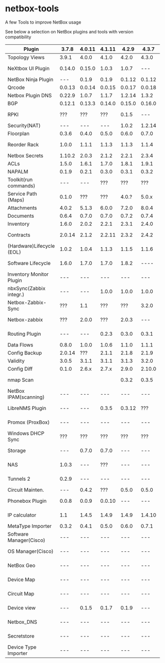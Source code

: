 # netbox-tools
A few Tools to improve NetBox usage

See below a selection on NetBox plugins and tools with version compatibility

|Plugin                   |3.7.8 |4.0.11|4.1.11|4.2.9 |4.3.7 |4.4.2  |Status       |Pip Package                   |configuration.py         |URL                                                             |
|-------------------------|------|------|------|------|------|-------|-------------|------------------------------|-------------------------|----------------------------------------------------------------|
|Topology Views           |3.9.1 |4.0.0 |4.1.0 |4.2.0 |4.3.0 |4.4.0  |Active       |netbox-topology-views         |netbox_topology_views    |[Topology Views](https://github.com/netbox-community/netbox-topology-views)|
|NeXtbox UI Plugin        |0.14.0|0.15.0|1.0.3 |1.0.7 |---   |------ |Active       |nextbox-ui-plugin             |nextbox_ui_plugin        |[NeXtbox UI](https://github.com/iDebugAll/nextbox-ui-plugin)|
|NetBox Ninja Plugin      |---   |0.1.9 |0.1.9 |0.1.12|0.1.12|???    |Active       |netbox-ninja-plugin           |netbox_ninja_plugin      |[Ninja plugin](https://github.com/rautanen-io/netbox-ninja-plugin)|
|Qrcode                   |0.0.13|0.0.14|0.0.15|0.0.17|0.0.18|0.0.19 |Active       |netbox-qrcode                 |netbox_qrcode            |[QR code](https://github.com/netbox-community/netbox-qrcode)|
|Netbox Plugin DNS        |0.22.9|1.0.7 |1.1.7 |1.2.14|1.3.2 |1.4.2  |Active       |netbox-plugin-dns             |netbox_dns               |[Plugin DNS](https://github.com/peteeckel/netbox-plugin-dns)|
|BGP                      |0.12.1|0.13.3|0.14.0|0.15.0|0.16.0|0.17.0 |Active       |netbox-bgp                    |netbox_bgp               |[Plugin BGP](https://github.com/netbox-community/netbox-bgp)|
|RPKI                     |???   |???   |???   |0.1.5 |---   |------ |???          |netbox-rpki                   |netbox_rpki              |[Plugin RPKI](https://github.com/menckend/netbox_rpki)|
|Security(NAT)            |---   |---   |---   |1.0.2 |1.2.14|1.3.0  |Active       |netbox-security               |netbox_security          |[NetBox Security](https://github.com/andy-shady-org/netbox-security)|
|Floorplan                |0.3.6 |0.4.0 |0.5.0 |0.6.0 |0.7.0 |0.8.0  |Active       |netbox-floorplan-plugin       |netbox_floorplan         |[Floorplan](https://github.com/netbox-community/netbox-floorplan-plugin)|
|Reorder Rack             |1.0.0 |1.1.1 |1.1.3 |1.1.3 |1.1.4 |------ |Active       |netbox-reorder-rack           |netbox_reorder_rack      |[Reorder Rack](https://github.com/netbox-community/netbox-reorder-rack))|
|Netbox Secrets           |1.10.2|2.0.3 |2.1.2 |2.2.1 |2.3.4 |2.4.1  |Active       |netbox-secrets                |netbox_secrets           |[NetBox Secrets](https://github.com/Onemind-Services-LLC/netbox-secrets)|
|ACLs                     |1.5.0 |1.6.1 |1.7.0 |1.8.1 |1.9.1 |1.9.1  |Active       |netbox-acls                   |netbox_acls              |[ACLs](https://github.com/ryanmerolle/netbox-acls)|
|NAPALM                   |0.1.9 |0.2.1 |0.3.0 |0.3.1 |0.3.2 |0.3.3  |Active       |netbox-napalm-plugin          |netbox_napalm_plugin     |[NAPALM Plugin](https://github.com/netbox-community/netbox-napalm)|
|Toolkit(run commands)    |---   |---   |???   |???   |???   |???    |Active       |netbox-toolkit-plugin         |netbox_toolkit_plugin    |[NetBox Toolkit Plugin](https://github.com/bonzo81/netbox-toolkit-plugin)|
|Service Path (Maps)      |0.1.0 |???   |???   |4.0.? |5.0.x |5.1.2  |Active       |cesnet_service_path_plugin    |cesnet_service_path_plugin|[cesnet_service_path_plugin](https://github.com/CESNET/cesnet_service_path_plugin)|
|Attachments              |4.0.2 |5.1.3 |6.0.0 |7.2.0 |8.0.4 |9.0.0  |Active       |netbox-attachments            |netbox_attachment        |[NetBox Attachments](https://github.com/Kani999/netbox-attachments)|
|Documents                |0.6.4 |0.7.0 |0.7.0 |0.7.2 |0.7.4 |0.7.4  |Active       |netbox-documents              |netbox_documents         |[Documents Plugin](https://github.com/jasonyates/netbox-documents)|
|Inventory                |1.6.0 |2.0.2 |2.2.1 |2.3.1 |2.4.0 |2.4.1  |Active       |netbox-inventory              |netbox_inventory         |[Inventory Plugin](https://github.com/ArnesSI/netbox-inventory)|
|Contracts                |2.0.14|2.1.2 |2.2.11|2.3.2 |2.4.2 |------ |Active       |netbox-contract               |netbox_contract          |[Contract](https://github.com/mlebreuil/netbox-contract)|
|(Hardware)Lifecycle (EOL)|1.0.2 |1.0.4 |1.1.3 |1.1.5 |1.1.6 |  ???  |Active       |netbox-lifecycle              |netbox_lifecycle         |[Lifecycle](https://github.com/DanSheps/netbox-lifecycle/releases)|
|Software Lifecycle       |1.6.0 |1.7.0 |1.7.0 |1.8.2 |----  |------ |Active       |netbox-slm                    |netbox_slm               |[Software Lifecycle](https://github.com/ICTU/netbox_slm)|
|Inventory Monitor Plugin |---   |---   |---   |---   |---   |11.0.2 |Active       |inventory-monitor             |inventory_monitor        |[Inventory Monitor](https://github.com/CESNET/inventory-monitor-plugin)|
|nbxSync(Zabbix integr.)  |---   |---   |1.0.0 |1.0.0 |1.0.0 |1.0.0  |Active       |nbxsync                       |nbxsync                  |[nbxSync Zabbix integration](https://github.com/OpensourceICTSolutions/nbxsync)|
|Netbox-Zabbix-Sync       |???   |1.1   |???   |???   |3.2.0 |  ???  |---          |---                           |---                      |[Script NetBox Zabbix Sync](https://github.com/TheNetworkGuy/netbox-zabbix-sync)|
|Netbox-zabbix            |???   |2.0.0 |???   |2.0.3 |---   |------ |---          |netbox-zabbix                 |                         |[Plugin NetBox Zabbix](https://github.com/DanSheps/netbox-zabbix)|
|Routing Plugin           |---   |---   |0.2.3 |0.3.0 |0.3.1 |------ |Active       |netbox-routing                |                         |[Routing Plugin](https://github.com/DanSheps/netbox-routing)|
|Data Flows               |0.8.0 |1.0.0 |1.0.6 |1.1.0 |1.1.1 |1.4.0  |Active       |netbox-data-flows             |netbox_data_flows        |[Data Flows](https://github.com/Alef-Burzmali/netbox-data-flows)|
|Config Backup            |2.0.14|???   |2.1.1 |2.1.8 |2.1.9 |2.1.9  |Active       |netbox-config-backup          |netbox_config_backup     |[Config Backup](https://github.com/DanSheps/netbox-config-backup)|
|Validity                 |3.0.5 |3.1.1 |3.1.1 |3.1.3 |3.2.0 |3.3.1  |Active       |netbox-validity               |validity                 |[Validity](https://github.com/amyasnikov/validity)|
|Config Diff              |0.1.0 |2.6.x |2.7.x |2.9.0 |2.10.0|2.11.0 |Active       |netbox-config-diff            |netbox_config_diff       |[Config Diff](https://github.com/miaow2/netbox-config-diff)|
|nmap Scan                |      |      |      |0.3.2 |0.3.5 |------ |Active       |---                           |---                      |[NetBox nmap Scan](https://github.com/LoH-lu/netbox-nmap-scan)|
|NetBox IPAM(scanning)    |---   |---   |---   |---   |---   |------ |---          |---                           |---                      |[Netbox-IPAM](https://github.com/hrleinonen/netbox-ipam)|
|LibreNMS Plugin          |---   |---   |0.3.5 |0.3.12|???   |------ |Active       |netbox-librenms-plugin        |netbox_librenms_plugin   |[LibreNMS Plugin](https://github.com/bonzo81/netbox-librenms-plugin)|
|Promox (ProxBox)         |---   |---   |---   |---   |---   |------ |---          |netbox-proxbox                |netbox_proxbox           |[ProxBox](https://github.com/netdevopsbr/netbox-proxbox)|
|Windows DHCP Sync        |???   |???   |???   |???   |???   |------ |???          |---                           |---                      |[Win DHCP](https://github.com/scsitteam/netbox-windhcp)|
|Storage                  |---   |0.7.0 |0.7.0 |---   |---   |------ |???          |netbox-storage-plugin         |netbox_storage           |[Storage](https://github.com/viroge/netbox-storage)|
|NAS                      |1.0.3 |---   |???   |---   |---   |------ |???          |netbox-nas                    |netbox_nas               |[NAS](https://github.com/wutcat/netbox-nas)|
|Tunnels 2                |0.2.9 |---   |---   |---   |---   |------ |Discontinued |netbox-tunnels2               |netbox_tunnels2          |[Tunnels 2](https://github.com/robertlynch3/netbox-tunnels2?tab=readme-ov-file)|
|Circuit Mainten.         |---   |0.4.2 |???   |0.5.0 |0.5.0 |0.6.0  |???          |netbox-circuitmaintenance     |netbox_circuitmaintenance|[Circuit Maintenance](https://github.com/jasonyates/netbox-circuitmaintenance)|
|Phonebox Plugin          |0.0.8 |0.0.9 |0.0.10|---   |---   |------ |---          |phonebox-plugin               |phonebox_plugin          |[Phonebox](https://github.com/iDebugAll/phonebox_plugin)|
|IP calculator            |1.1   |1.4.5 |1.4.9 |1.4.9 |1.4.10|------ |Active       |netbox-ipcalculator           |netbox_ipcalculator      |[IP calculator](https://github.com/PieterL75/netbox_ipcalculator)|
|MetaType Importer        |0.3.2 |0.4.1 |0.5.0 |0.6.0 |0.7.1 |0.8.0  |Active       |netbox-metatype-importer      |netbox_metatype_importer |[Metatype Importer](https://github.com/Onemind-Services-LLC/netbox-metatype-importer)|
|Software Manager(Cisco)  |---   |---   |---   |---   |---   |------ |---          |netbox-plugin-software-manager|software_manager         |[Software manager](https://github.com/alsigna/netbox-software-manager)|
|OS Manager(Cisco)        |---   |---   |---   |---   |---   |------ |---          |netbox-os-manager             |???                      |[OS manager](https://github.com/jonasnieberle/netbox-os-manager)|
|NetBox Geo               |---   |---   |---   |---   |---   |------ |---          |---                           |geo                      |[NetBox Geo](https://github.com/wholesailnetworks/netbox-geo)|
|Device Map               |---   |---   |---   |---   |---   |------ |Indeterminado|netbox-plugin-device-map      |netbox_device_map        |[Device Map](https://github.com/drygdryg/netbox-plugin-device-map)|
|Circuit Map              |---   |---   |---   |---   |---   |------ |Indeterminado|netbox-plugin-circuit-map     |netbox_circuit_map       |[Circuit Map](https://github.com/pv2b/netbox-plugin-circuit-map)|
|Device view              |---   |0.1.5 |0.1.7 |0.1.9 |---   |------ |Indeterminado|netbox-device-view            |netbox_device_view       |[Device View](https://github.com/peterbaumert/netbox-device-view)|
|Netbox_DNS               |---   |---   |---   |---   |---   |------ |Discontinued |netbox-dns                    |netbox_dns               |[DNS(archive)](https://github.com/auroraresearchlab/netbox-dns)|
|Secretstore              |---   |---   |---   |---   |---   |------ |Discontinued |netbox-secretstore            |netbox_secretstore       |[Secretstore](https://github.com/DanSheps/netbox-secretstore)|
|Device Type Importer     |---   |---   |---   |---   |---   |------ |Discontinued |---                           |---                      |[Device type import](https://github.com/k01ek/netbox-devicetype-importer)|
